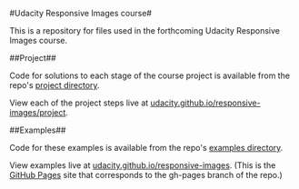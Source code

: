 #Udacity Responsive Images course#

This is a repository for files used in the forthcoming Udacity Responsive Images course.

##Project##

Code for solutions to each stage of the course project is available from the repo's [project directory](https://github.com/udacity/responsive-images/tree/master/project).

View each of the project steps live at [udacity.github.io/responsive-images/project](http://udacity.github.io/responsive-images/project).

##Examples##

Code for these examples is available from the repo's [examples directory](https://github.com/udacity/responsive-images/tree/master/examples).

View examples live at [udacity.github.io/responsive-images](http://udacity.github.io/responsive-images/). (This is the [GitHub Pages](https://pages.github.com) site that corresponds to the gh-pages branch of the repo.)

